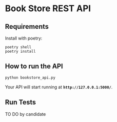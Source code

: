 # Book Store REST API

## Requirements

Install with poetry:

```shell script
poetry shell
poetry install 
```

## How to run the API

```bash
python bookstore_api.py

```

Your API will start running at **`http://127.0.0.1:5000/`**.

## Run Tests

TO DO by candidate
